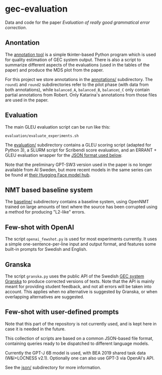 # gec-evaluation
Data and code for the paper *Evaluation of really good grammatical error
correction*.


## Anontation

The [annotation tool](./annotator/) is a simple tkinter-based Python
program which is used for quality estimation of GEC system output.
There is also a script to summarize different aspects of the evaluations (used
in the tables of the paper) and produce the MDS plot from the paper.

For this project we store annotations in the [annotations/](./annotations)
subdirectory. The `round1` and `round2` subdirectories refer to the pilot
phase (with data from both annotations), while `balanced_A`, `balanced_B`,
`balanced_C` only contain partial annotations from Robert. Only Katarina's
annotations from those files are used in the paper.

## Evaluation

The main GLEU evaluation script can be run like this:

    evaluation/evaluate_experiments.sh

The [evaluation/](./evaluation/) subdirectory contains a GLEU scoring script
(adapted for Python 3), a SLURM script for Scribendi score evaluation, and an
ERRANT + GLEU evaluation wrapper for the
[JSON format used below](#few-shot-with-user-defined-prompts).

Note that the preliminary GPT-SW3 version used in the paper is no longer
available from AI Sweden, but more recent models in the same series can be
found at [their Hugging Face model hub](https://huggingface.co/AI-Sweden-Models).

## NMT based baseline system

The [baseline/](./baseline) subdirectory contains a baseline system, using
OpenNMT trained on large amounts of text where the source has been corrupted
using a method for producing "L2-like" errors.

## Few-shot with OpenAI

The script `openai_fewshot.py` is used for most experiments currently. It uses
a simple one-sentence-per-line input and output format, and features some
built-in prompts for Swedish and English.

## Granska

The script `granska.py` uses the public API of the Swedish
[GEC system Granska](https://www.csc.kth.se/tcs/projects/granska/) to produce
corrected versions of texts. Note that the API is mainly meant for providing
student feedback, and not all errors will be taken into account. This applies
when no alternative is suggested by Granska, or when overlapping alternatives
are suggested.

## Few-shot with user-defined prompts

Note that this part of the repository is not currently used, and is kept here
in case it is needed in the future.

This collection of scripts are based on a common JSON-based file format,
containing queries ready to be dispatched to different language models.

Currently the GPT-J 6B model is used, with BEA 2019 shared task data
(W&I+LOCNESS v2.1). Optionally one can also use GPT-3 via OpenAI's API.

See the [json/](./json/) subdirectory for more information.


